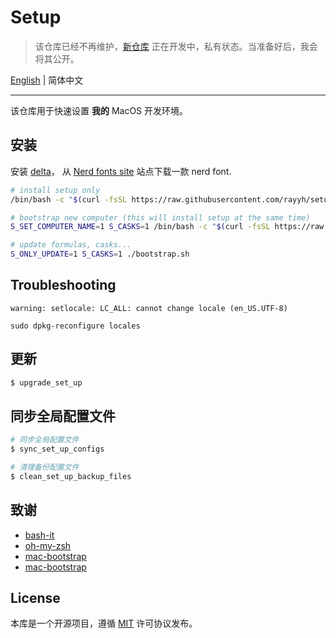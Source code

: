 # Setup

> 该仓库已经不再维护，[新仓库](https://github.com/RayYH/dotfiles) 正在开发中，私有状态。当准备好后，我会将其公开。

[English](README.md) | 简体中文

---

该仓库用于快速设置 **我的** MacOS 开发环境。

## 安装

安装 [delta](https://github.com/dandavison/delta)， 从 [Nerd fonts site](https://www.nerdfonts.com/) 站点下载一款 nerd font.

```bash
# install setup only
/bin/bash -c "$(curl -fsSL https://raw.githubusercontent.com/rayyh/setup/master/install.sh)"

# bootstrap new computer (this will install setup at the same time)
S_SET_COMPUTER_NAME=1 S_CASKS=1 /bin/bash -c "$(curl -fsSL https://raw.githubusercontent.com/rayyh/setup/master/bootstrap.sh)"

# update formulas, casks...
S_ONLY_UPDATE=1 S_CASKS=1 ./bootstrap.sh
```

## Troubleshooting

```
warning: setlocale: LC_ALL: cannot change locale (en_US.UTF-8)
```

```shell
sudo dpkg-reconfigure locales
```

## 更新

```bash
$ upgrade_set_up
```

## 同步全局配置文件

```bash
# 同步全局配置文件
$ sync_set_up_configs

# 清理备份配置文件
$ clean_set_up_backup_files
```

## 致谢

+ [bash-it](https://github.com/Bash-it/bash-it)
+ [oh-my-zsh](https://github.com/ohmyzsh/ohmyzsh)
+ [mac-bootstrap](https://github.com/joshukraine/mac-bootstrap)
+ [mac-bootstrap](https://github.com/deild/mac-bootstrap)

## License

本库是一个开源项目，遵循 [MIT](LICENSE) 许可协议发布。
